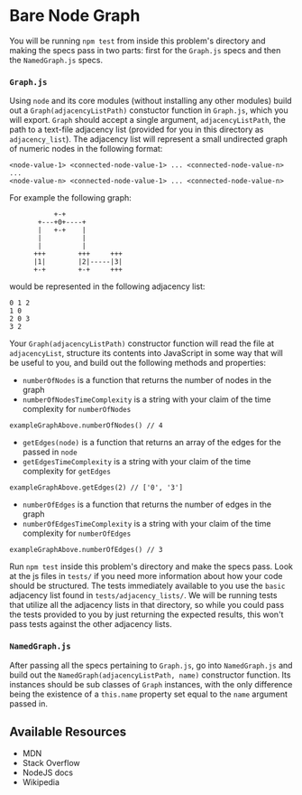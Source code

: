 # Bare Node Graph

You will be running `npm test` from inside this problem's directory and making the specs pass in two parts: first for the `Graph.js` specs and then the `NamedGraph.js` specs.

### `Graph.js`

Using `node` and its core modules (without installing any other modules) build out a `Graph(adjacencyListPath)` constuctor function in `Graph.js`, which you will export. `Graph` should accept a single argument, `adjacencyListPath`, the path to a text-file adjacency list (provided for you in this directory as `adjacency_list`). The adjacency list will represent a small undirected graph of numeric nodes in the following format:

```
<node-value-1> <connected-node-value-1> ... <connected-node-value-n>
...
<node-value-n> <connected-node-value-1> ... <connected-node-value-n>
```

For example the following graph:

```
           +-+
       +---+0+----+
       |   +-+    |
       |          |
       |          |
      +++        +++     +++
      |1|        |2|-----|3|
      +-+        +-+     +++
```

would be represented in the following adjacency list:

```
0 1 2
1 0
2 0 3
3 2
```

Your `Graph(adjacencyListPath)` constructor function will read the file at `adjacencyList`, structure its contents into JavaScript in some way that will be useful to you, and build out the following methods and properties:

- `numberOfNodes` is a function that returns the number of nodes in the graph
- `numberOfNodesTimeComplexity` is a string with your claim of the time complexity for `numberOfNodes`

`exampleGraphAbove.numberOfNodes() // 4`

- `getEdges(node)` is a function that returns an array of the edges for the passed in `node`
- `getEdgesTimeComplexity` is a string with your claim of the time complexity for `getEdges`

`exampleGraphAbove.getEdges(2) // ['0', '3']`

- `numberOfEdges` is a function that returns the number of edges in the graph
- `numberOfEdgesTimeComplexity` is a string with your claim of the time complexity for `numberOfEdges`

`exampleGraphAbove.numberOfEdges() // 3`

Run `npm test` inside this problem's directory and make the specs pass. Look at the js files in `tests/` if you need more information about how your code should be structured. The tests immediately available to you use the `basic` adjacency list found in `tests/adjacency_lists/`. We will be running tests that utilize all the adjacency lists in that directory, so while you could pass the tests provided to you by just returning the expected results, this won't pass tests against the other adjacency lists.

### `NamedGraph.js`

After passing all the specs pertaining to `Graph.js`, go into `NamedGraph.js` and build out the `NamedGraph(adjacencyListPath, name)` constructor function. Its instances should be sub classes of `Graph` instances, with the only difference being the existence of a `this.name` property set equal to the `name` argument passed in.

## Available Resources

- MDN
- Stack Overflow
- NodeJS docs
- Wikipedia
